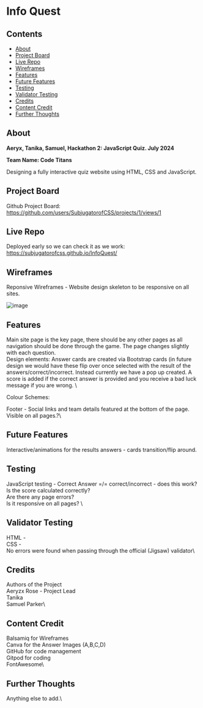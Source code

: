 # Info Quest

## Contents
- [About](#about)
- [Project Board](#Project-Board)
- [Live Repo](#Live-Repo)
- [Wireframes](#Wireframes)
- [Features](#Features)
- [Future Features](#Future-Features)
- [Testing](#Testing)
- [Validator Testing](#Validator-Testing)
- [Credits](#Credits)
- [Content Credit](#Content-Credit)
- [Further Thoughts](#Further-Thoughts)

## About

**Aeryx, Tanika, Samuel, Hackathon 2: JavaScript Quiz. July 2024**

**Team Name: Code Titans**

Designing a fully interactive quiz website using HTML, CSS and JavaScript.

## Project Board
Github Project Board: https://github.com/users/SubjugatorofCSS/projects/1/views/1

## Live Repo
Deployed early so we can check it as we work: https://subjugatorofcss.github.io/InfoQuest/

## Wireframes 

Reponsive Wireframes - Website design skeleton to be responsive on all sites.

![image](https://github.com/SubjugatorofCSS/InfoQuest/blob/main/Media/Basic%20layout%20(responsive).png)

## Features

Main site page is the key page, there should be any other pages as all navigation should be done through the game. The page changes slightly with each question. \
Design elements:
Answer cards are created via Bootstrap cards (in future design we would have these flip over once selected with the result of the answers/correct/incorrect. Instead currently we have a pop up created. A score is added if the correct answer is provided and you receive a bad luck message if you are wrong. \

Colour Schemes:

Footer - Social links and team details featured at the bottom of the page. Visible on all pages.?\

## Future Features
Interactive/animations for the results answers - cards transition/flip around. 

## Testing
JavaScript testing - Correct Answer =/= correct/incorrect - does this work?\
Is the score calculated correctly?\
Are there any page errors?\
Is it responsive on all pages? \

## Validator Testing
HTML - \
CSS - \
No errors were found when passing through the official (Jigsaw) validator\

## Credits
Authors of the Project\
Aeryzx Rose - Project Lead\
Tanika \
Samuel Parker\

## Content Credit
Balsamiq for Wireframes\
Canva for the Answer Images (A,B,C,D)\
GitHub for code management\
Gitpod for coding\
FontAwesome\


## Further Thoughts
Anything else to add.\

### 
